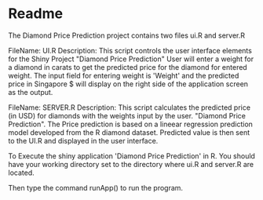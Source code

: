 Readme
=====

The Diamond Price Prediction project contains two files ui.R and server.R

FileName: UI.R
Description: This script controls the user interface elements for the Shiny Project "Diamond Price Prediction"
User will enter a weight for a diamond in carats to get the predicted price for the diamond for 
entered weight. The input field for entering weight is 'Weight' and the predicted price in Singapore $ will display 
on the right side of the application screen as the output.

FileName: SERVER.R
Description: This script calculates the predicted price (in USD) for diamonds with the weights input by the user. 
"Diamond Price Prediction".  The Price prediction is based on a lineear regression prediction model developed from the R diamond dataset. 
Predicted value is then sent to the UI.R and displayed in the user interface.  

To Execute the shiny application 'Diamond Price Prediction' in R.  You should have your working directory set to the directory where 
ui.R and server.R are located.

Then type the command runApp() to run the program.
